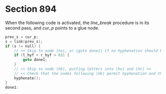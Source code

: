 # Section 894

When the following code is activated, the *line_break* procedure is in its second pass, and *cur_p* points to a glue node.

```c << Try to hyphenate the following word >>=
prev_s = cur_p;
s = link(prev_s);
if (s != null) {
    // << Skip to node |ha|, or |goto done1| if no hyphenation should be attempted >>
    if (l_hyf + r_hyf > 63) {
        goto done1;
    }
    // << Skip to node |hb|, putting letters into |hu| and |hc| >>
    // << Check that the nodes following |hb| permit hyphenation and that at least |l_hyf + r_hyf| letters have been found, otherwise |goto done1| >>
    hyphenate();
}
done1:
```
